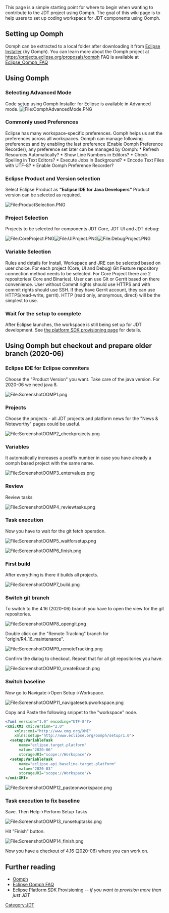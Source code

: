 This page is a simple starting point for where to begin when wanting to
contribute to the JDT project using Oomph. The goal of this wiki page is
to help users to set up coding workspace for JDT components using Oomph.

## Setting up Oomph

Oomph can be extracted to a local folder after downloading it from
[Eclipse Installer](Eclipse_Installer "wikilink") (by Oomph).
You can learn more about the Oomph project at
<https://projects.eclipse.org/proposals/oomph>
FAQ is available at [Eclipse_Oomph_FAQ](Eclipse_Oomph_FAQ "wikilink")

## Using Oomph

### Selecting Advanced Mode

Code setup using Oomph Installer for Eclipse is available in Advanced
mode.
![<File:OomphAdvancedMode.PNG>](OomphAdvancedMode.PNG
"File:OomphAdvancedMode.PNG")

### Commonly used Preferences

Eclipse has many workspace-specific preferences. Oomph helps us set the
preferences across all workspaces.
Oomph can manage following preferences and by enabling the last
preference (Enable Oomph Preference Recorder), any preference set later
can be managed by Oomph:
\* Refresh Resources Automatically?
\* Show Line Numbers in Editors?
\* Check Spelling in Text Editors?
\* Execute Jobs in Background?
\* Encode Text Files with UTF-8?
\* Enable Oomph Preference Recorder?

### Eclipse Product and Version selection

Select Eclipse Product as <B>"Eclipse IDE for Java Developers"</B>
Product version can be selected as required.

![<File:ProductSelection.PNG>](ProductSelection.PNG
"File:ProductSelection.PNG")

### Project Selection

Projects to be selected for components JDT Core, JDT UI and JDT debug:

![<File:CoreProject.PNG>](CoreProject.PNG
"File:CoreProject.PNG")![<File:UIProject.PNG>](UIProject.PNG
"File:UIProject.PNG")![<File:DebugProject.PNG>](DebugProject.PNG
"File:DebugProject.PNG")

### Variable Selection

Rules and details for Install, Workspace and JRE can be selected based
on user choice. For each project (Core, UI and Debug) Git Feature
repository connection method needs to be selected. For Core Project
there are 2 repositories( Core and Binaries). User can use Git or Gerrit
based on there convenience. User without Commit rights should use HTTPS
and with commit rights should use SSH. If they have Gerrit account, they
can use HTTPS(read-write, gerrit). HTTP (read only, anonymous, direct)
will be the simplest to use.

### Wait for the setup to complete

After Eclipse launches, the workspace is still being set up for JDT
development. See [the platform SDK provisioning
page](Eclipse_Platform_SDK_Provisioning#Provision_the_Workspace "wikilink")
for details.

## Using Oomph but checkout and prepare older branch (2020-06)

### Eclipse IDE for Eclipse commiters

Choose the "Product Version" you want. Take care of the java version.
For 2020-06 we need java 8.

![<File:ScreenshotOOMP1.png>](ScreenshotOOMP1.png
"File:ScreenshotOOMP1.png")

### Projects

Choose the projects - all JDT projects and platform news for the "News &
Noteworthy" pages could be useful.

![<File:ScreenshotOOMP2_checkprojects.png>](ScreenshotOOMP2_checkprojects.png
"File:ScreenshotOOMP2_checkprojects.png")

### Variables

It automatically increases a postfix number in case you have already a
oomph based project with the same name.

![<File:ScreenshotOOMP3_entervalues.png>](ScreenshotOOMP3_entervalues.png
"File:ScreenshotOOMP3_entervalues.png")

### Review

Review tasks

![<File:ScreenshotOOMP4_reviewtasks.png>](ScreenshotOOMP4_reviewtasks.png
"File:ScreenshotOOMP4_reviewtasks.png")

### Task execution

Now you have to wait for the git fetch operation.

![<File:ScreenshotOOMP5_waitforsetup.png>](ScreenshotOOMP5_waitforsetup.png
"File:ScreenshotOOMP5_waitforsetup.png")

![<File:ScreenshotOOMP6_finish.png>](ScreenshotOOMP6_finish.png
"File:ScreenshotOOMP6_finish.png")

### First build

After everything is there it builds all projects.

![<File:ScreenshotOOMP7_build.png>](ScreenshotOOMP7_build.png
"File:ScreenshotOOMP7_build.png")

### Switch git branch

To switch to the 4.16 (2020-06) branch you have to open the view for the
git repositories.

![<File:ScreenshotOOMP8_opengit.png>](ScreenshotOOMP8_opengit.png
"File:ScreenshotOOMP8_opengit.png")

Double click on the "Remote Tracking" branch for
"origin/R4_16_maintenance".

![<File:ScreenshotOOMP9_remoteTracking.png>](ScreenshotOOMP9_remoteTracking.png
"File:ScreenshotOOMP9_remoteTracking.png")

Confirm the dialog to checkout. Repeat that for all git repositories you
have.

![<File:ScreenshotOOMP10_createBranch.png>](ScreenshotOOMP10_createBranch.png
"File:ScreenshotOOMP10_createBranch.png")

### Switch baseline

Now go to Navigate-\>Open Setup-\>Workspace.

![<File:ScreenshotOOMP11_navigatesetupworkspace.png>](ScreenshotOOMP11_navigatesetupworkspace.png
"File:ScreenshotOOMP11_navigatesetupworkspace.png")

Copy and Paste the following snippet to the "workspace" node.

``` xml numberLines
<?xml version="1.0" encoding="UTF-8"?>
<xmi:XMI xmi:version="2.0"
    xmlns:xmi="http://www.omg.org/XMI"
    xmlns:setup="http://www.eclipse.org/oomph/setup/1.0">
  <setup:VariableTask
      name="eclipse.target.platform"
      value="2020-06"
      storageURI="scope://Workspace"/>
  <setup:VariableTask
      name="eclipse.api.baseline.target.platform"
      value="2020-03"
      storageURI="scope://Workspace"/>
</xmi:XMI>
```

![<File:ScreenshotOOMP12_pasteonworkspace.png>](ScreenshotOOMP12_pasteonworkspace.png
"File:ScreenshotOOMP12_pasteonworkspace.png")

### Task execution to fix baseline

Save. Then Help-\>Perform Setup Tasks

![<File:ScreenshotOOMP13_runsetuptasks.png>](ScreenshotOOMP13_runsetuptasks.png
"File:ScreenshotOOMP13_runsetuptasks.png")

Hit "Finish" button.

![<File:ScreenshotOOMP14_finish.png>](ScreenshotOOMP14_finish.png
"File:ScreenshotOOMP14_finish.png")

Now you have a checkout of 4.16 (2020-06) where you can work on.

## Further reading

  - [Oomph](Oomph "wikilink")
  - [Eclipse Oomph FAQ](Eclipse_Oomph_FAQ "wikilink")
  - [Eclipse Platform SDK
    Provisioning](Eclipse_Platform_SDK_Provisioning "wikilink") -- *if
    you want to provision more than just JDT*

[Category:JDT](Category:JDT "wikilink")